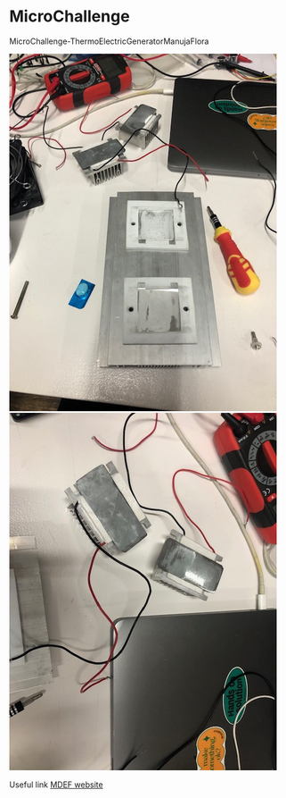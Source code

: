 # MicroChallenge
MicroChallenge-ThermoElectricGeneratorManujaFlora



![Alt text](IMG_2030.jpg) ![Alt text](IMG_2031.jpg)










Useful link 
[MDEF website](https://mdef.fablabbcn.org/2023-24/year-1/t2/digital-prototyping-for-design/)
